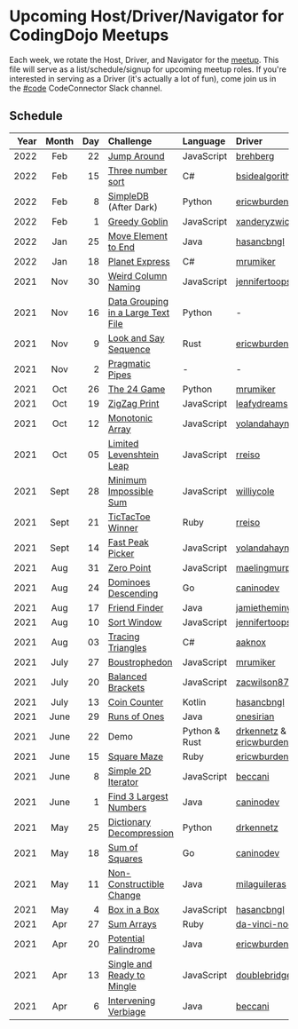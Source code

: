 # Upcoming Host/Driver/Navigator for CodingDojo Meetups

Each week, we rotate the Host, Driver, and Navigator for the [meetup](https://www.meetup.com/memphis-technology-user-groups/events/lnbhhsyccgbkc/). This file will serve as a list/schedule/signup for upcoming meetup roles. If you're interested in serving as a Driver (it's actually a lot of fun), come join us in the [#code](https://join.slack.com/t/code-connector/shared_invite/zt-6e1idsg6-wYI1hdfk_hR_QKahSBwldQ) CodeConnector Slack channel.

## Schedule

| Year | Month | Day | Challenge | Language | Driver | Navigator | Host |
| ---: | :---: | --: | :-------- | :------- | :----- | :-------- | :--- |
| 2022 | Feb  | 22 | [Jump Around](https://github.com/codeconnector/CodingDojo/blob/main/challenges/2022-02-22-jump-around) | JavaScript | [brehberg][] | [ericwburden][] | [xanderyzwich][] |
| 2022 | Feb  | 15 | [Three number sort](https://github.com/codeconnector/CodingDojo/blob/main/challenges/2022-02-14-three-number-sort/challenge.md) | C# | [bsidealgorithms][] | [mrumiker][] | [xanderyzwich][] |
| 2022 | Feb  | 8  | [SimpleDB](https://github.com/codeconnector/CodingDojo/blob/main/challenges/2022-02-09-simple-db/challenge.md#simple-database-challenge) (After Dark) | Python | [ericwburden][] | [drkennetz][] | - |
| 2022 | Feb  | 1  | [Greedy Goblin](https://github.com/codeconnector/CodingDojo/tree/main/challenges/2022-02-01-greedy-goblin) | JavaScript | [xanderyzwich][] | [mrumiker][] | [ericwburden][] |
| 2022 | Jan  | 25 | [Move Element to End](https://github.com/codeconnector/CodingDojo/blob/main/challenges/2022-01-25-move-element-to-end/challenge.md) | Java | [hasancbngl][] | [xanderyzwich][] | [drkennetz][] |
| 2022 | Jan  | 18 | [Planet Express](https://github.com/codeconnector/CodingDojo/blob/main/challenges/2022-01-18-planet-express/challenge.md) | C# | [mrumiker][] | - | - |
| 2021 | Nov  | 30 | [Weird Column Naming](https://github.com/codeconnector/CodingDojo/blob/main/challenges/2021-11-30-weird-column-naming/challenge.md) | JavaScript | [jennifertoops][] | - | - |
| 2021 | Nov  | 16 | [Data Grouping in a Large Text File](https://github.com/codeconnector/CodingDojo/blob/main/challenges/2021-11-16-data-grouping/challenge.md) | Python | - | - | - |
| 2021 | Nov  | 9  | [Look and Say Sequence](https://github.com/codeconnector/CodingDojo/blob/main/challenges/2021-11-09-look-and-say-sequence/challenge.md) | Rust | [ericwburden][] | - | - | 
| 2021 | Nov  | 2  | [Pragmatic Pipes](https://github.com/codeconnector/CodingDojo/blob/main/challenges/2021-11-02-pragmatic-pipes/challenge.md) | - | - | - |
| 2021 | Oct  | 26 | [The 24 Game](https://github.com/codeconnector/CodingDojo/blob/main/challenges/2021-10-26-the-24-game/challenge.md) | Python | [mrumiker][] | [xanderyzwich][] | - |
| 2021 | Oct  | 19 | [ZigZag Print](https://github.com/codeconnector/CodingDojo/blob/main/challenges/2021-10-19-zig-zag-print/challenge.md) | JavaScript | [leafydreams][] | [ericwburden][] | [xanderyzwich][] |
| 2021 | Oct  | 12 | [Monotonic Array](https://github.com/codeconnector/CodingDojo/blob/main/challenges/2021-10-12-monotonic-array/challenge.md) | JavaScript | [yolandahaynes][] | [ericwburden][] | [williycole][] |
| 2021 | Oct  | 05 | [Limited Levenshtein Leap](https://github.com/codeconnector/CodingDojo/blob/main/challenges/2021-10-05-limited-levenshtein-leap/challenge.md) | JavaScript | [rreiso][] | [ericwburden][] | [xanderyzwich][] |
| 2021 | Sept | 28 | [Minimum Impossible Sum](https://github.com/codeconnector/CodingDojo/blob/main/challenges/2021-09-28-minimum-impossible-sum/challenge.md) | JavaScript | [williycole][] | [ericwburden][] | [drkennetz][] |
| 2021 | Sept | 21 | [TicTacToe Winner](https://github.com/codeconnector/CodingDojo/blob/main/challenges/2021-09-20-tic-tac-toe-winner/challenge.md) | Ruby | [rreiso][] | [ericwburden][] | [parhaml][] |
| 2021 | Sept | 14 | [Fast Peak Picker](https://github.com/codeconnector/CodingDojo/blob/main/challenges/2021-09-14-fast-peak-picker/challenge.md) | JavaScript | [yolandahaynes][] | [ericwburden][] | [drkennetz][] |
| 2021 | Aug  | 31 | [Zero Point](https://github.com/codeconnector/CodingDojo/blob/main/challenges/2021-08-31-zero-point/challenge.md) | JavaScript | [maelingmurphy][] | - | - |
| 2021 | Aug  | 24 | [Dominoes Descending](https://github.com/codeconnector/CodingDojo/blob/main/challenges/2021-08-24-dominoes-descending/challenge.md) | Go | [caninodev][] | [birenderjit][] | [ericwburden][] |
| 2021 | Aug  | 17 | [Friend Finder](https://github.com/codeconnector/CodingDojo/blob/main/challenges/2021-08-17-friend-finder/challenge.md) | Java | [jamietheminyard][] | [xanderyzwich][] | [drkennetz][] |
| 2021 | Aug  | 10 | [Sort Window](https://github.com/codeconnector/CodingDojo/blob/main/challenges/2021-08-10-sort-window/challenge.md) | JavaScript | [jennifertoops][] | [ericwburden][] | [xanderyzwich][] |
| 2021 | Aug  | 03 | [Tracing Triangles](https://github.com/codeconnector/CodingDojo/blob/main/challenges/2021-08-03-tracing-triangles/challenge.md) | C# | [aaknox][] | [drkennetz][] | [xanderyzwich][] |
| 2021 | July | 27 | [Boustrophedon](https://github.com/codeconnector/CodingDojo/blob/main/challenges/2021-07-27-boustrophedon/challenge.md) | JavaScript | [mrumiker][] | [ericwburden][] | [xanderyzwich][] |
| 2021 | July | 20 | [Balanced Brackets](https://github.com/codeconnector/CodingDojo/blob/main/challenges/2021-07-20-balanced-brackets/challenge.md) | JavaScript | [zacwilson87][] | [ericwburden][] | [drkennetz][] |
| 2021 | July | 13 | [Coin Counter](https://github.com/codeconnector/CodingDojo/blob/main/challenges/2021-07-13-coin-counter/challenge.md) | Kotlin | [hasancbngl][] | [ericwburden][] | [birenderjit][] |
| 2021 | June | 29 | [Runs of Ones](https://github.com/codeconnector/CodingDojo/blob/main/challenges/2021-06-29-run-of-ones/challenge.md) | Java | [onesirian][] | [parhaml][] | [ericwburden][] |
| 2021 | June | 22 | Demo | Python & Rust | [drkennetz][] & [ericwburden][] | - | [parhaml][] |
| 2021 | June | 15 | [Square Maze](https://github.com/codeconnector/CodingDojo/blob/main/challenges/2021-06-15-square-maze/challenge.md) | Ruby | [ericwburden][] | [parhaml][] | - |
| 2021 | June | 8  | [Simple 2D Iterator](https://github.com/codeconnector/CodingDojo/blob/main/challenges/2021-06-08-simple-2d-iterator/challenge.md) | JavaScript | [beccani][] | [ericwburden][] | [parhaml][] |
| 2021 | June | 1  | [Find 3 Largest Numbers](https://github.com/codeconnector/CodingDojo/blob/main/challenges/2021-06-01-find-three-largest-numbers/challenge.md) | Java | [caninodev][] | [birenderjit][] | [ericwburden][] |
| 2021 | May  | 25 | [Dictionary Decompression](https://github.com/codeconnector/CodingDojo/blob/main/challenges/2021-05-25-dictionary-decompression/challenge.md) | Python | [drkennetz][] | [xanderyzwich][] | - |
| 2021 | May  | 18 | [Sum of Squares](https://github.com/codeconnector/CodingDojo/blob/main/challenges/2021-05-18-sum-of-squares/challenge.md) | Go | [caninodev][] | [drkennetz][] | [birenderjit][] |
| 2021 | May  | 11 | [Non-Constructible Change](https://github.com/codeconnector/CodingDojo/blob/main/challenges/2021-05-11-nonconstructible-change/challenge.md) | Java | [milaguileras][] | [xanderyzwich][] | [birenderjit][] |
| 2021 | May  | 4  | [Box in a Box](https://github.com/codeconnector/CodingDojo/blob/main/challenges/2021-05-04-a-box-in-a-box/challenge.md) | JavaScript | [hasancbngl][] | [ericwburden][] | [xanderyzwich][] |
| 2021 | Apr  | 27 | [Sum Arrays](https://github.com/codeconnector/CodingDojo/blob/main/challenges/2021-04-27-sum-arrays/challenge.md) | Ruby | [da-vinci-noob][] | [parhaml][] | - |
| 2021 | Apr  | 20 | [Potential Palindrome](https://github.com/codeconnector/CodingDojo/blob/main/challenges/2021-04-20-potential-palindrome/challenge.md) | Java | [ericwburden][] | - | - | 
| 2021 | Apr  | 13 | [Single and Ready to Mingle](https://github.com/codeconnector/CodingDojo/blob/main/challenges/2021-04-13-single-and-ready-to-mingle/challenge.md) | JavaScript | [doublebridges][] | - | - |
| 2021 | Apr  | 6  | [Intervening Verbiage](https://github.com/codeconnector/CodingDojo/blob/main/challenges/2021-04-06-intervening-verbiage/challenge.md) | Java | [beccani][] | - | - | 

[aaknox]: https://github.com/aaknox
[beccani]: http://github.com/beccani
[birenderjit]: https://githup.com/birenderjit
[bsidealgorithms]: https://github.com/BsideAlgorithms
[caninodev]: https://github.com/caninodev
[da-vinci-noob]: https://github.com/da-vinci-noob
[doublebridges]: https://github.com/DoubleBridges
[drkennetz]: https://github.com/drkennetz
[ericwburden]: https://github.com/ericwburden
[hasancbngl]: https://github.com/hasancbngl
[jamietheminyard]: https://github.com/jamietheminyard
[jennifertoops]: https://github.com/JenniferToops
[leafydreams]: https://github.com/leafydreams
[maelingmurphy]: https://github.com/maelingmurphy
[milaguileras]: https://github.com/milaguileras
[mrumiker]: https://github.com/mrumiker
[onesirian]: https://github.com/onesirian
[parhaml]: https://github.com/parhaml
[rreiso]: https://github.com/RReiso
[williycole]: https://github.com/williycole
[xanderyzwich]: https://github.com/xanderyzwich
[yolandahaynes]: https://github.com/YolandaHaynes
[zacwilson87]: https://github.com/ZacWilson87
[brehberg]: https://github.com/brehberg

